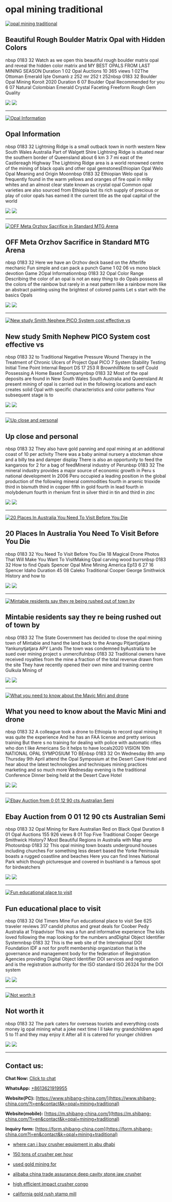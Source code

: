 # opal mining traditional

<a href="https://swt.shibang-china.com/?l=en&img&k=opal+mining+traditional" target="_blank">![opal mining traditional](http://static.shibang-china.com/all-800x300/925.jpg)</a>

## Beautiful Rough Boulder Matrix Opal with Hidden Colors
nbsp 0183 32 Watch as we open this beautiful rough boulder matrix opal and reveal the hidden color matrix and MY BEST OPALS FROM LAST MINING SEASON Duration 1 02 Opal Auctions 10 365 views 1 02The Ottoman Emerald İşte Osmanlı z 252 mr 252 t 252nbsp 0183 32 Boulder Opal Mining Koroit 2020 Duration 6 07 Boulder Opal Recommended for you 6 07 Natural Colombian Emerald Crystal Faceting Freeform Rough Gem Quality


<a href="https://whatsapp.shibangsoft.com/WhatsApp.php" target="_blank" title="WhatsApp">![](http://static.shibang-china.com/icon/whatsapp.png)</a> <a href="https://swt.shibang-china.com/?l=en&icon&k=opal+mining+traditional" target="_blank">![](http://static.shibang-china.com/icon/chat-en.png)</a>

---

<a href="https://swt.shibang-china.com/?l=en&img&k=opal+mining+traditional" target="_blank">![Opal Information](http://static.shibang-china.com/all-800x300/319.jpg)</a>

## Opal Information
nbsp 0183 32 Lightning Ridge is a small outback town in north western New South Wales Australia Part of Walgett Shire Lightning Ridge is situated near the southern border of Queensland about 6 km 3 7 mi east of the Castlereagh Highway The Lightning Ridge area is a world renowned centre of the mining of black opals and other opal gemstonesEthiopian Opal Welo Opal Meaning and Origin Moonnbsp 0183 32 Ethiopian Welo opal is frequently found in the warm yellows and oranges of fire opal in milky whites and an almost clear state known as crystal opal Common opal varieties are also sourced from Ethiopia but its rich supply of precious or play of color opals has earned it the current title as the opal capital of the world


<a href="https://whatsapp.shibangsoft.com/WhatsApp.php" target="_blank" title="WhatsApp">![](http://static.shibang-china.com/icon/whatsapp.png)</a> <a href="https://swt.shibang-china.com/?l=en&icon&k=opal+mining+traditional" target="_blank">![](http://static.shibang-china.com/icon/chat-en.png)</a>

---

<a href="https://swt.shibang-china.com/?l=en&img&k=opal+mining+traditional" target="_blank">![OFF Meta Orzhov Sacrifice in Standard MTG Arena](http://static.shibang-china.com/all-800x300/766.jpg)</a>

## OFF Meta Orzhov Sacrifice in Standard MTG Arena
nbsp 0183 32 Here we have an Orzhov deck based on the Afterlife mechanic Fun simple and can pack a punch Game 1 02 06 vs mono black devotion Game 2Opal Informationnbsp 0183 32 Opal Color Range Describing the color of an opal is not an easy thing to do Opals possess all the colors of the rainbow but rarely in a neat pattern like a rainbow more like an abstract painting using the brightest of colored paints Let s start with the basics Opals


<a href="https://whatsapp.shibangsoft.com/WhatsApp.php" target="_blank" title="WhatsApp">![](http://static.shibang-china.com/icon/whatsapp.png)</a> <a href="https://swt.shibang-china.com/?l=en&icon&k=opal+mining+traditional" target="_blank">![](http://static.shibang-china.com/icon/chat-en.png)</a>

---

<a href="https://swt.shibang-china.com/?l=en&img&k=opal+mining+traditional" target="_blank">![New study Smith Nephew PICO System cost effective vs](http://static.shibang-china.com/all-800x300/194.jpg)</a>

## New study Smith Nephew PICO System cost effective vs
nbsp 0183 32 to Traditional Negative Pressure Wound Therapy in the Treatment of Chronic Ulcers of Project Opal PICO 7 System Stability Testing Initial Time Point Internal Report DS 17 253 R BrownhillNote to self Could Possessing A Home Based Companynbsp 0183 32 Most of the opal deposits are found in New South Wales South Australia and Queensland At present mining of opal is carried out in the following locations and each creates solid Opal with specific characteristics and color patterns Your subsequent stage is to


<a href="https://whatsapp.shibangsoft.com/WhatsApp.php" target="_blank" title="WhatsApp">![](http://static.shibang-china.com/icon/whatsapp.png)</a> <a href="https://swt.shibang-china.com/?l=en&icon&k=opal+mining+traditional" target="_blank">![](http://static.shibang-china.com/icon/chat-en.png)</a>

---

<a href="https://swt.shibang-china.com/?l=en&img&k=opal+mining+traditional" target="_blank">![Up close and personal](http://static.shibang-china.com/all-800x300/755.jpg)</a>

## Up close and personal
nbsp 0183 32 They also have gold panning and opal mining at an additional coast of 10 per activity There was a baby animal nursery a stockman show and a billy tea and damper display There is also an opportunity to feed the kangaroos for 2 for a bag of feedMineral industry of Perunbsp 0183 32 The mineral industry provides a major source of economic growth in Peru s national development In 2006 Peru occupied a leading position in the global production of the following mineral commodities fourth in arsenic trioxide third in bismuth third in copper fifth in gold fourth in lead fourth in molybdenum fourth in rhenium first in silver third in tin and third in zinc


<a href="https://whatsapp.shibangsoft.com/WhatsApp.php" target="_blank" title="WhatsApp">![](http://static.shibang-china.com/icon/whatsapp.png)</a> <a href="https://swt.shibang-china.com/?l=en&icon&k=opal+mining+traditional" target="_blank">![](http://static.shibang-china.com/icon/chat-en.png)</a>

---

<a href="https://swt.shibang-china.com/?l=en&img&k=opal+mining+traditional" target="_blank">![20 Places In Australia You Need To Visit Before You Die](http://static.shibang-china.com/all-800x300/963.jpg)</a>

## 20 Places In Australia You Need To Visit Before You Die
nbsp 0183 32 You Need To Visit Before You Die 18 Magical Drone Photos That Will Make You Want To VisitMaking Opal carving wood burrsnbsp 0183 32 How to find Opals Spencer Opal Mine Mining America Ep13 6 27 16 Spencer Idaho Duration 45 08 Caleko Traditional Cooper George Smithwick History and how to


<a href="https://whatsapp.shibangsoft.com/WhatsApp.php" target="_blank" title="WhatsApp">![](http://static.shibang-china.com/icon/whatsapp.png)</a> <a href="https://swt.shibang-china.com/?l=en&icon&k=opal+mining+traditional" target="_blank">![](http://static.shibang-china.com/icon/chat-en.png)</a>

---

<a href="https://swt.shibang-china.com/?l=en&img&k=opal+mining+traditional" target="_blank">![Mintabie residents say they re being rushed out of town by](http://static.shibang-china.com/all-800x300/29.jpg)</a>

## Mintabie residents say they re being rushed out of town by
nbsp 0183 32 The State Government has decided to close the opal mining town of Mintabie and hand the land back to the Anangu Pitjantjatjara Yankunytjatjara APY Lands The town was condemned byAustralia to be sued over mining project s unmercifulnbsp 0183 32 Traditional owners have received royalties from the mine a fraction of the total revenue drawn from the site They have recently opened their own mine and training centre Gulkula Mining of


<a href="https://whatsapp.shibangsoft.com/WhatsApp.php" target="_blank" title="WhatsApp">![](http://static.shibang-china.com/icon/whatsapp.png)</a> <a href="https://swt.shibang-china.com/?l=en&icon&k=opal+mining+traditional" target="_blank">![](http://static.shibang-china.com/icon/chat-en.png)</a>

---

<a href="https://swt.shibang-china.com/?l=en&img&k=opal+mining+traditional" target="_blank">![What you need to know about the Mavic Mini and drone](http://static.shibang-china.com/all-800x300/706.jpg)</a>

## What you need to know about the Mavic Mini and drone
nbsp 0183 32 A colleague took a drone to Ethiopia to record opal mining It was quite the experience And he has an FAA license and pretty serious training But there s no training for dealing with police with automatic rifles who don t like Americans So it helps to have locals2020 VISION 10th NATIONAL OPAL SYMPOSIUM TO BEnbsp 0183 32 On Wednesday 8th amp Thursday 9th April attend the Opal Symposium at the Desert Cave Hotel and hear about the latest technologies and techniques mining practices marketing and so much more Wednesday evening is the traditional Conference Dinner being held at the Desert Cave Hotel


<a href="https://whatsapp.shibangsoft.com/WhatsApp.php" target="_blank" title="WhatsApp">![](http://static.shibang-china.com/icon/whatsapp.png)</a> <a href="https://swt.shibang-china.com/?l=en&icon&k=opal+mining+traditional" target="_blank">![](http://static.shibang-china.com/icon/chat-en.png)</a>

---

<a href="https://swt.shibang-china.com/?l=en&img&k=opal+mining+traditional" target="_blank">![Ebay Auction from 0 01 12 90 cts Australian Semi](http://static.shibang-china.com/all-800x300/1171.jpg)</a>

## Ebay Auction from 0 01 12 90 cts Australian Semi
nbsp 0183 32 Opal Mining for Rare Australian Red on Black Opal Duration 8 01 Opal Auctions 155 926 views 8 01 Top Five Traditional Cooper George Smithwick History7 Most Beautiful Regions in Australia with Map amp Photosnbsp 0183 32 This opal mining town boasts underground houses including churches For something less desert based the Yorke Peninsula boasts a rugged coastline and beaches Here you can find Innes National Park which though picturesque and covered in bushland is a famous spot for birdwatchers


<a href="https://whatsapp.shibangsoft.com/WhatsApp.php" target="_blank" title="WhatsApp">![](http://static.shibang-china.com/icon/whatsapp.png)</a> <a href="https://swt.shibang-china.com/?l=en&icon&k=opal+mining+traditional" target="_blank">![](http://static.shibang-china.com/icon/chat-en.png)</a>

---

<a href="https://swt.shibang-china.com/?l=en&img&k=opal+mining+traditional" target="_blank">![Fun educational place to visit](http://static.shibang-china.com/all-800x300/382.jpg)</a>

## Fun educational place to visit
nbsp 0183 32 Old Timers Mine Fun educational place to visit See 625 traveler reviews 317 candid photos and great deals for Coober Pedy Australia at Tripadvisor This was a fun and informative experience The kids loved following the map looking for the numbers andDigital Object Identifier Systemnbsp 0183 32 This is the web site of the International DOI Foundation IDF a not for profit membership organization that is the governance and management body for the federation of Registration Agencies providing Digital Object Identifier DOI services and registration and is the registration authority for the ISO standard ISO 26324 for the DOI system


<a href="https://whatsapp.shibangsoft.com/WhatsApp.php" target="_blank" title="WhatsApp">![](http://static.shibang-china.com/icon/whatsapp.png)</a> <a href="https://swt.shibang-china.com/?l=en&icon&k=opal+mining+traditional" target="_blank">![](http://static.shibang-china.com/icon/chat-en.png)</a>

---

<a href="https://swt.shibang-china.com/?l=en&img&k=opal+mining+traditional" target="_blank">![Not worth it](http://static.shibang-china.com/all-800x300/346.jpg)</a>

## Not worth it
nbsp 0183 32 The park caters for overseas tourists and everything costs money ig opal mining what a joke next time I ll take my grandchildren aged 5 to 11 and they may enjoy it After all it is catered for younger children

<a href="https://whatsapp.shibangsoft.com/WhatsApp.php" target="_blank" title="WhatsApp">![](http://static.shibang-china.com/icon/whatsapp.png)</a> <a href="https://swt.shibang-china.com/?l=en&icon&k=opal+mining+traditional" target="_blank">![](http://static.shibang-china.com/icon/chat-en.png)</a>

---
## Contact us:

**Chat Now:** [Click to chat](https://swt.shibang-china.com?l=en&contact&k=opal+mining+traditional)

**WhatsApp:**  [+8613621919955](https://whatsapp.shibangsoft.com/WhatsApp.php)

**Website(PC):** [https://www.shibang-china.com/](https://www.shibang-china.com/?l=en&contact&k=opal+mining+traditional)

**Website(mobile):** [https://m.shibang-china.com/](https://m.shibang-china.com/?l=en&contact&k=opal+mining+traditional)

**Inquiry form:** [https://form.shibang-china.com](https://form.shibang-china.com?l=en&contact&k=opal+mining+traditional)

* [where can i buy crusher equipment in abu dhabi](../169/where%20can%20i%20buy%20crusher%20equipment%20in%20abu%20dhabi.md)

* [150 tons of crusher per hour](../166/150%20tons%20of%20crusher%20per%20hour.md)

* [used gold mining for](../161/used%20gold%20mining%20for.md)

* [alibaba china trade assurance deep cavity stone jaw crusher](../162/alibaba%20china%20trade%20assurance%20deep%20cavity%20stone%20jaw%20crusher.md)

* [high efficient impact crusher congo](../161/high%20efficient%20impact%20crusher%20congo.md)

* [california gold rush stamp mill](../163/california%20gold%20rush%20stamp%20mill.md)